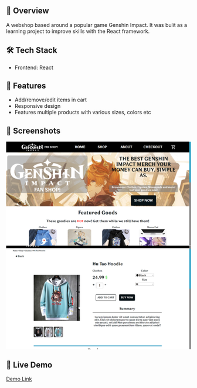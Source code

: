 ## 📌 Overview
A webshop based around a popular game Genshin Impact. It was bulit as a learning project to improve skills with the React framework.

## 🛠️ Tech Stack
- Frontend: React

## 🚀 Features
- Add/remove/edit items in cart
- Responsive design
- Features multiple products with various sizes, colors etc

## 📸 Screenshots

<div style="display: flex; flex-direction: column; align-content: center; align-items: center">
	<img src="./images/shopping-cart-1.png">
	<img src="./images/shopping-cart-3.png">
</div>

## 🔗 Live Demo
[Demo Link]([https://yourproject.vercel.app](https://nenopr.github.io/shopping-cart-OdinProject/))
